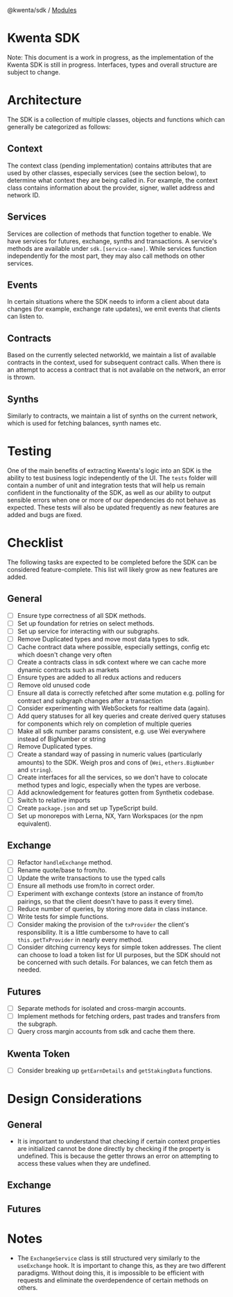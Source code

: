 @kwenta/sdk / [Modules](modules.md)

# Kwenta SDK

Note: This document is a work in progress, as the implementation of the Kwenta SDK is still in progress. Interfaces, types and overall structure are subject to change.

# Architecture

The SDK is a collection of multiple classes, objects and functions which can generally be categorized as follows:

## Context

The context class (pending implementation) contains attributes that are used by other classes, especially services (see the section below), to determine what context they are being called in. For example, the context class contains information about the provider, signer, wallet address and network ID.

## Services

Services are collection of methods that function together to enable. We have services for futures, exchange, synths and transactions. A service's methods are available under `sdk.[service-name]`. While services function independently for the most part, they may also call methods on other services.

## Events

In certain situations where the SDK needs to inform a client about data changes (for example, exchange rate updates), we emit events that clients can listen to.

## Contracts

Based on the currently selected networkId, we maintain a list of available contracts in the context, used for subsequent contract calls. When there is an attempt to access a contract that is not available on the network, an error is thrown.

## Synths

Similarly to contracts, we maintain a list of synths on the current network, which is used for fetching balances, synth names etc.

# Testing

One of the main benefits of extracting Kwenta's logic into an SDK is the ability to test business logic independently of the UI. The `tests` folder will contain a number of unit and integration tests that will help us remain confident in the functionality of the SDK, as well as our ability to output sensible errors when one or more of our dependencies do not behave as expected. These tests will also be updated frequently as new features are added and bugs are fixed.

# Checklist

The following tasks are expected to be completed before the SDK can be considered feature-complete. This list will likely grow as new features are added.

## General

- [ ] Ensure type correctness of all SDK methods.
- [ ] Set up foundation for retries on select methods.
- [ ] Set up service for interacting with our subgraphs.
- [ ] Remove Duplicated types and move most data types to sdk.
- [ ] Cache contract data where possible, especially settings, config etc which doesn't change very often
- [ ] Create a contracts class in sdk context where we can cache more dynamic contracts such as markets
- [ ] Ensure types are added to all redux actions and reducers
- [ ] Remove old unused code
- [ ] Ensure all data is correctly refetched after some mutation e.g. polling for contract and subgraph changes after a transaction
- [ ] Consider experimenting with WebSockets for realtime data (again).
- [ ] Add query statuses for all key queries and create derived query statuses for components which rely on completion of multiple queries
- [ ] Make all sdk number params consistent, e.g. use Wei everywhere instead of BigNumber or string
- [ ] Remove Duplicated types.
- [ ] Create a standard way of passing in numeric values (particularly amounts) to the SDK. Weigh pros and cons of (`Wei`, `ethers.BigNumber` and `string`).
- [ ] Create interfaces for all the services, so we don't have to colocate method types and logic, especially when the types are verbose.
- [ ] Add acknowledgement for features gotten from Synthetix codebase.
- [ ] Switch to relative imports
- [ ] Create `package.json` and set up TypeScript build.
- [ ] Set up monorepos with Lerna, NX, Yarn Workspaces (or the npm equivalent).

## Exchange

- [ ] Refactor `handleExchange` method.
- [ ] Rename quote/base to from/to.
- [ ] Update the write transactions to use the typed calls
- [ ] Ensure all methods use from/to in correct order.
- [ ] Experiment with exchange contexts (store an instance of from/to pairings, so that the client doesn't have to pass it every time).
- [ ] Reduce number of queries, by storing more data in class instance.
- [ ] Write tests for simple functions.
- [ ] Consider making the provision of the `txProvider` the client's responsibility. It is a little cumbersome to have to call `this.getTxProvider` in nearly every method.
- [ ] Consider ditching currency keys for simple token addresses. The client can choose to load a token list for UI purposes, but the SDK should not be concerned with such details. For balances, we can fetch them as needed.

## Futures

- [ ] Separate methods for isolated and cross-margin accounts.
- [ ] Implement methods for fetching orders, past trades and transfers from the subgraph.
- [ ] Query cross margin accounts from sdk and cache them there.

## Kwenta Token

- [ ] Consider breaking up `getEarnDetails` and `getStakingData` functions.

# Design Considerations

## General

- It is important to understand that checking if certain context properties are initialized cannot be done directly by checking if the property is undefined. This is because the getter throws an error on attempting to access these values when they are undefined.

## Exchange

## Futures

# Notes

- The `ExchangeService` class is still structured very similarly to the `useExchange` hook. It is important to change this, as they are two different paradigms. Without doing this, it is impossible to be efficient with requests and eliminate the overdependence of certain methods on others.
